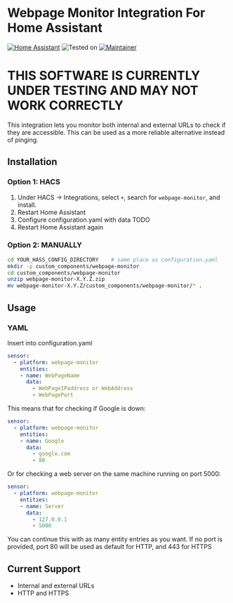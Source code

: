 # Webpage Monitor Integration For Home Assistant
[![Home Assistant](https://img.shields.io/badge/home%20assistant-%2341BDF5.svg?style=for-the-badge&logo=home-assistant&logoColor=white)](https://www.home-assistant.io/)
![Tested on](https://img.shields.io/badge/tested%20on-2022.5-%2341BDF5.svg?style=for-the-badge)
[![Maintainer](https://img.shields.io/badge/maintainer-Nikolai%20Eidsheim%20%40eidsheim98-blue.svg?style=for-the-badge)](https://github.com/eidsheim98)

# THIS SOFTWARE IS CURRENTLY UNDER TESTING AND MAY NOT WORK CORRECTLY

This integration lets you monitor both internal and external URLs to check if they are accessible. This can be used as a more reliable alternative instead of pinging.

## Installation

### Option 1: HACS
1. Under HACS -> Integrations, select `+`, search for `webpage-monitor`, and install.
2. Restart Home Assistant
3. Configure configuration.yaml with data TODO
4. Restart Home Assistant again

### Option 2: MANUALLY
```bash
cd YOUR_HASS_CONFIG_DIRECTORY    # same place as configuration.yaml
mkdir -p custom_components/webpage-monitor
cd custom_components/webpage-monitor
unzip webpage-monitor-X.Y.Z.zip
mv webpage-monitor-X.Y.Z/custom_components/webpage-monitor/* .  
```

## Usage
### YAML
Insert into configuration.yaml
```yaml
sensor:
  - platform: webpage-monitor
    entities:
    - name: WebPageName
      data:
        - WebPageIPaddress or WebAddress
        - WebPagePort
```

This means that for checking if Google is down:

```yaml
sensor:
  - platform: webpage-monitor
    entities:
    - name: Google
      data:
        - google.com
        - 80
```

Or for checking a web server on the same machine running on port 5000:

```yaml
sensor:
  - platform: webpage-monitor
    entities:
    - name: Server
      data:
        - 127.0.0.1
        - 5000
```

You can continue this with as many entity entries as you want. If no port is provided, port 80 will be used as default for HTTP, and 443 for HTTPS


## Current Support
* Internal and external URLs
* HTTP and HTTPS